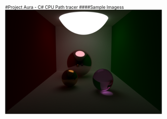 #Project Aura - C# CPU Path tracer
####Sample Imagess
![Path tracing image 1](/Images/aura_cornell1.bmp)
